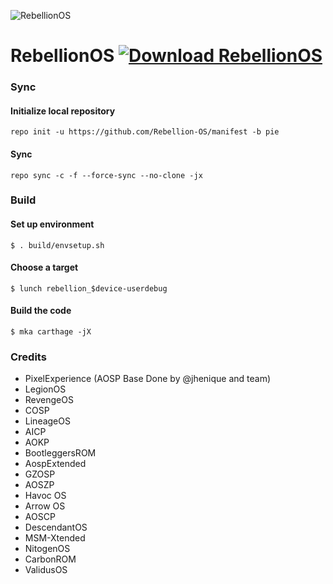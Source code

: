 ![RebellionOS](https://github.com/betallion-os/manifest/raw/pie/logo.png)

# RebellionOS    [![Download RebellionOS](https://img.shields.io/sourceforge/dt/rebellionos.svg)](https://sourceforge.net/projects/rebellionos/files/latest/download)

### Sync ###


#### Initialize local repository
```
repo init -u https://github.com/Rebellion-OS/manifest -b pie
```

#### Sync
```
repo sync -c -f --force-sync --no-clone -jx
```

### Build ###

#### Set up environment
```
$ . build/envsetup.sh
```

#### Choose a target
```
$ lunch rebellion_$device-userdebug
```

#### Build the code
```
$ mka carthage -jX
```

### Credits ###

- PixelExperience (AOSP Base Done by @jhenique and team)
- LegionOS
- RevengeOS
- COSP
- LineageOS
- AICP
- AOKP
- BootleggersROM
- AospExtended
- GZOSP
- AOSZP
- Havoc OS
- Arrow OS
- AOSCP
- DescendantOS
- MSM-Xtended
- NitogenOS
- CarbonROM
- ValidusOS
